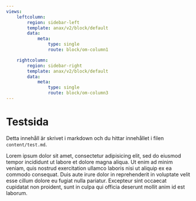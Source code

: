 ```yaml
---
views:
    leftcolumn:
        region: sidebar-left
        template: anax/v2/block/default
        data:
            meta:
                type: single
                route: block/om-column1

    rightcolumn:
        region: sidebar-right
        template: anax/v2/block/default
        data:
            meta:
                type: single
                route: block/om-column3
---
```

Testsida
=========================

Detta innehåll är skrivet i markdown och du hittar innehållet i filen `content/test.md`.

Lorem ipsum dolor sit amet, consectetur adipisicing elit, sed do eiusmod tempor incididunt ut labore et dolore magna aliqua. Ut enim ad minim veniam, quis nostrud exercitation ullamco laboris nisi ut aliquip ex ea commodo consequat. Duis aute irure dolor in reprehenderit in voluptate velit esse cillum dolore eu fugiat nulla pariatur. Excepteur sint occaecat cupidatat non proident, sunt in culpa qui officia deserunt mollit anim id est laborum.
